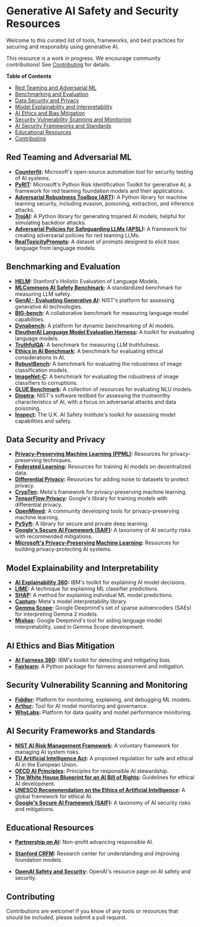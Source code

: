 # Generative AI Safety and Security Resources

Welcome to this curated list of tools, frameworks, and best practices for securing and responsibly using generative AI. 

This resource is a work in progress. We encourage community contributions! See [Contributing](#contributing) for details.

**Table of Contents**

* [Red Teaming and Adversarial ML](#red-teaming-and-adversarial-ml)
* [Benchmarking and Evaluation](#benchmarking-and-evaluation)
* [Data Security and Privacy](#data-security-and-privacy)
* [Model Explainability and Interpretability](#model-explainability-and-interpretability)
* [AI Ethics and Bias Mitigation](#ai-ethics-and-bias-mitigation)
* [Security Vulnerability Scanning and Monitoring](#security-vulnerability-scanning-and-monitoring)
* [AI Security Frameworks and Standards](#ai-security-frameworks-and-standards)
* [Educational Resources](#educational-resources)
* [Contributing](#contributing)

## Red Teaming and Adversarial ML

* **[Counterfit](https://github.com/Azure/counterfit):** Microsoft's open-source automation tool for security testing of AI systems.
* **[PyRIT](https://github.com/Azure/PyRIT):** Microsoft's Python Risk Identification Toolkit for generative AI, a framework for red teaming foundation models and their applications.
* **[Adversarial Robustness Toolbox (ART)](https://github.com/Trusted-AI/adversarial-robustness-toolbox):** A Python library for machine learning security, including evasion, poisoning, extraction, and inference attacks.
* **[TrojAI](https://github.com/trojai/trojai):**  A Python library for generating trojaned AI models, helpful for simulating backdoor attacks.
* **[Adversarial Policies for Safeguarding LLMs (APSL)](https://arxiv.org/abs/2305.16630):** A framework for creating adversarial policies for red teaming LLMs.
* **[RealToxicityPrompts](https://arxiv.org/abs/2009.11462):**  A dataset of prompts designed to elicit toxic language from language models. 

## Benchmarking and Evaluation

* **[HELM](https://crfm.stanford.edu/helm/latest/):**  Stanford's Holistic Evaluation of Language Models.
* **[MLCommons AI Safety Benchmark](https://mlcommons.org/en/aisafety/):**  A standardized benchmark for measuring LLM safety.
* **[GenAI - Evaluating Generative AI](https://ai-challenges.nist.gov/genai):**  NIST's platform for assessing generative AI technologies.
* **[BIG-bench](https://github.com/google/BIG-bench):**  A collaborative benchmark for measuring language model capabilities.
* **[Dynabench](https://dynabench.org/):**  A platform for dynamic benchmarking of AI models.
* **[EleutherAI Language Model Evaluation Harness](https://github.com/EleutherAI/lm-evaluation-harness):**  A toolkit for evaluating language models.
* **[TruthfulQA](https://github.com/sylinrl/TruthfulQA):**  A benchmark for measuring LLM truthfulness.
* **[Ethics in AI Benchmark](https://ai-benchmark.com/):**  A benchmark for evaluating ethical considerations in AI.
* **[RobustBench](https://robustbench.github.io/):** A benchmark for evaluating the robustness of image classification models.
* **[ImageNet-C](https://github.com/hendrycks/robustness):** A benchmark for evaluating the robustness of image classifiers to corruptions.
* **[GLUE Benchmark](https://gluebenchmark.com/):**  A collection of resources for evaluating NLU models.
* **[Dioptra](https://pages.nist.gov/dioptra/index.html):** NIST's software testbed for assessing the trustworthy characteristics of AI, with a focus on adversarial attacks and data poisoning.
* **[Inspect](https://www.gov.uk/government/news/ai-safety-institute-releases-new-ai-safety-evaluations-platform):** The U.K. AI Safety Institute's toolkit for assessing model capabilities and safety.

## Data Security and Privacy

*   **[Privacy-Preserving Machine Learning (PPML)](https://github.com/topics/privacy-preserving-machine-learning):**  Resources for privacy-preserving techniques.
*   **[Federated Learning](https://github.com/topics/federated-learning):** Resources for training AI models on decentralized data.
*   **[Differential Privacy](https://github.com/topics/differential-privacy):** Resources for adding noise to datasets to protect privacy.
*   **[CrypTen](https://github.com/facebookresearch/CrypTen):**  Meta's framework for privacy-preserving machine learning.
*   **[TensorFlow Privacy](https://github.com/tensorflow/privacy):**  Google's library for training models with differential privacy.
*   **[OpenMined](https://github.com/OpenMined):**  A community developing tools for privacy-preserving machine learning.
*   **[PySyft](https://github.com/OpenMined/PySyft):**  A library for secure and private deep learning.
*   **[Google's Secure AI Framework (SAIF)](https://cloud.google.com/blog/topics/security/introducing-googles-secure-ai-framework-saif):** A taxonomy of AI security risks with recommended mitigations.
*   **[Microsoft's Privacy-Preserving Machine Learning](https://www.microsoft.com/en-us/ai/ai-lab-open-source):** Resources for building privacy-protecting AI systems.

## Model Explainability and Interpretability

*   **[AI Explainability 360](https://github.com/Trusted-AI/AIX360):**  IBM's toolkit for explaining AI model decisions.
*   **[LIME](https://github.com/marcotcr/lime):**  A technique for explaining ML classifier predictions. 
*   **[SHAP](https://github.com/slundberg/shap):**  A method for explaining individual ML model predictions.
*   **[Captum](https://captum.ai/):**  Meta's model interpretability library.
*   **[Gemma Scope](https://www.neuronpedia.org/gemma-scope#learn):** Google Deepmind's set of sparse autoencoders (SAEs) for interpreting Gemma 2 models.
*   **[Mishax](https://deepmind.google/discover/blog/gemma-scope-helping-the-safety-community-shed-light-on-the-inner-workings-of-language-models/):**  Google Deepmind's tool for aiding language model interpretability, used in Gemma Scope development.

## AI Ethics and Bias Mitigation

*   **[AI Fairness 360](https://github.com/IBM/AIF360):**  IBM's toolkit for detecting and mitigating bias.
*   **[Fairlearn](https://fairlearn.org/):**  A Python package for fairness assessment and mitigation.

## Security Vulnerability Scanning and Monitoring

*   **[Fiddler](https://www.fiddler.ai/):**  Platform for monitoring, explaining, and debugging ML models.
*   **[Arthur](https://arthur.ai/):**  Tool for AI model monitoring and governance.
*   **[WhyLabs](https://whylabs.ai/):**  Platform for data quality and model performance monitoring.

## AI Security Frameworks and Standards

*   **[NIST AI Risk Management Framework](https://www.nist.gov/itl/ai-risk-management-framework):**  A voluntary framework for managing AI system risks.
*   **[EU Artificial Intelligence Act](https://artificialintelligenceact.eu/):** A proposed regulation for safe and ethical AI in the European Union.
*   **[OECD AI Principles](https://oecd.ai/en/principles/):** Principles for responsible AI stewardship.
*   **[The White House Blueprint for an AI Bill of Rights](https://www.whitehouse.gov/ostp/ai-bill-of-rights/):**  Guidelines for ethical AI development.
*   **[UNESCO Recommendation on the Ethics of Artificial Intelligence](https://en.unesco.org/artificial-intelligence/recommendation-ethics):**  A global framework for ethical AI.
*   **[Google's Secure AI Framework (SAIF)](https://cloud.google.com/blog/topics/security/introducing-googles-secure-ai-framework-saif):**  A taxonomy of AI security risks and mitigations.

## Educational Resources

* **[Partnership on AI](https://www.partnershiponai.org/):** Non-profit advancing responsible AI.

* **[Stanford CRFM](https://crfm.stanford.edu/):** Research center for understanding and improving foundation models.

* **[OpenAI Safety and Security](https://openai.com/safety):**  OpenAI's resource page on AI safety and security.

  

## Contributing

Contributions are welcome! If you know of any tools or resources that should be included, please submit a pull request.
